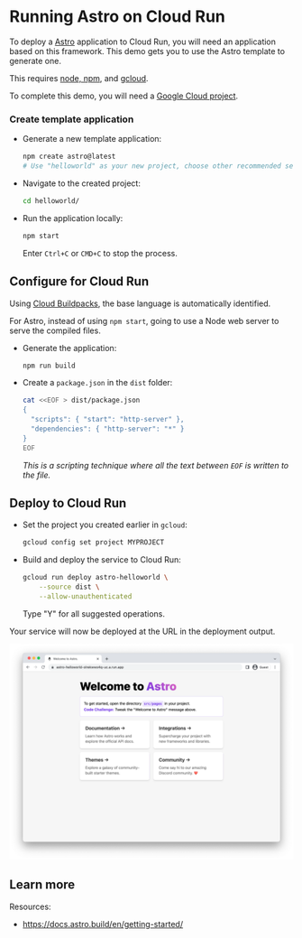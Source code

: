 # Running Astro on Cloud Run

To deploy a [Astro](https://astro.build/) application to Cloud Run, you will need an application
based on this framework. This demo gets you to use the Astro template to generate one. 

This requires [node, npm](https://cloud.google.com/nodejs/docs/setup), and [gcloud](https://cloud.google.com/sdk/docs/install).



To complete this demo, you will need a [Google Cloud project](https://cloud.google.com/resource-manager/docs/creating-managing-projects#creating_a_project). 


### Create template application


* Generate a new template application: 

    ```bash
    npm create astro@latest
    # Use "helloworld" as your new project, choose other recommended settings

    ```

    
    




* Navigate to the created project:

    ```bash
    cd helloworld/
    ```

* Run the application locally:

    ```bash
    npm start
    ```

    

    Enter `Ctrl+C` or `CMD+C` to stop the process.


## Configure for Cloud Run

Using [Cloud Buildpacks](https://github.com/GoogleCloudPlatform/buildpacks), 
the base language is automatically identified.


For Astro, instead of using `npm start`, going to use a Node web server to serve the compiled files. 

* Generate the application: 

    ```bash
    npm run build
    ```

* Create a `package.json` in the `dist` folder:

    ```bash
    cat <<EOF > dist/package.json 
    { 
      "scripts": { "start": "http-server" },
      "dependencies": { "http-server": "*" }
    }
    EOF
    ```

    *This is a scripting technique where all the text between `EOF` is written to the file.*





## Deploy to Cloud Run

* Set the project you created earlier in `gcloud`: 

    ```bash
    gcloud config set project MYPROJECT
    ```

* Build and deploy the service to Cloud Run: 

    ```bash
    gcloud run deploy astro-helloworld \
        --source dist \
        --allow-unauthenticated 
    ```

    Type "Y" for all suggested operations.


Your service will now be deployed at the URL in the deployment output.

![Example Astro deployment](example.png)





## Learn more

Resources: 

- https://docs.astro.build/en/getting-started/
